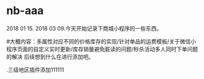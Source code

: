# nb-aaa
2018 01 15.
2018 03 09.今天开始记录下商城小程序的一些东西。

#大概内容：多属性对应不同的价格库存的实现/针对单品的运费模板/关于微信小程序页面的自定义实时更新/库存销量避免脏读的问题/秒杀活动多人同时下单问题的解决
后续想到什么在进行添加吧。

.三级地区插件添加111111
